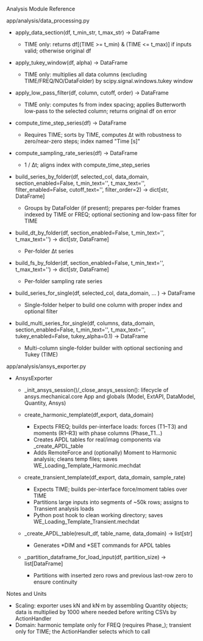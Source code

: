 Analysis Module Reference

app/analysis/data_processing.py

- apply_data_section(df, t_min_str, t_max_str) → DataFrame
  - TIME only: returns df[(TIME >= t_min) & (TIME <= t_max)] if inputs valid; otherwise original df

- apply_tukey_window(df, alpha) → DataFrame
  - TIME only: multiplies all data columns (excluding TIME/FREQ/NO/DataFolder) by scipy.signal.windows.tukey window

- apply_low_pass_filter(df, column, cutoff, order) → DataFrame
  - TIME only: computes fs from index spacing; applies Butterworth low-pass to the selected column; returns original df on error

- compute_time_step_series(df) → DataFrame
  - Requires TIME; sorts by TIME, computes Δt with robustness to zero/near-zero steps; index named "Time [s]"

- compute_sampling_rate_series(df) → DataFrame
  - 1 / Δt; aligns index with compute_time_step_series

- build_series_by_folder(df, selected_col, data_domain, section_enabled=False, t_min_text='', t_max_text='', filter_enabled=False, cutoff_text='', filter_order=2) → dict[str, DataFrame]
  - Groups by DataFolder (if present); prepares per-folder frames indexed by TIME or FREQ; optional sectioning and low-pass filter for TIME

- build_dt_by_folder(df, section_enabled=False, t_min_text='', t_max_text='') → dict[str, DataFrame]
  - Per-folder Δt series

- build_fs_by_folder(df, section_enabled=False, t_min_text='', t_max_text='') → dict[str, DataFrame]
  - Per-folder sampling rate series

- build_series_for_single(df, selected_col, data_domain, ... ) → DataFrame
  - Single-folder helper to build one column with proper index and optional filter

- build_multi_series_for_single(df, columns, data_domain, section_enabled=False, t_min_text='', t_max_text='', tukey_enabled=False, tukey_alpha=0.1) → DataFrame
  - Multi-column single-folder builder with optional sectioning and Tukey (TIME)

app/analysis/ansys_exporter.py

- AnsysExporter
  - _init_ansys_session()/_close_ansys_session(): lifecycle of ansys.mechanical.core App and globals (Model, ExtAPI, DataModel, Quantity, Ansys)

  - create_harmonic_template(df_export, data_domain)
    - Expects FREQ; builds per-interface loads: forces (T1–T3) and moments (R1–R3) with phase columns (Phase_T1…)
    - Creates APDL tables for real/imag components via _create_APDL_table
    - Adds RemoteForce and (optionally) Moment to Harmonic analysis; cleans temp files; saves WE_Loading_Template_Harmonic.mechdat

  - create_transient_template(df_export, data_domain, sample_rate)
    - Expects TIME; builds per-interface force/moment tables over TIME
    - Partitions large inputs into segments of ~50k rows; assigns to Transient analysis loads
    - Python post hook to clean working directory; saves WE_Loading_Template_Transient.mechdat

  - _create_APDL_table(result_df, table_name, data_domain) → list[str]
    - Generates *DIM and *SET commands for APDL tables

  - _partition_dataframe_for_load_input(df, partition_size) → list[DataFrame]
    - Partitions with inserted zero rows and previous last-row zero to ensure continuity

Notes and Units

- Scaling: exporter uses kN and kN·m by assembling Quantity objects; data is multiplied by 1000 where needed before writing CSVs by ActionHandler
- Domain: harmonic template only for FREQ (requires Phase_); transient only for TIME; the ActionHandler selects which to call










